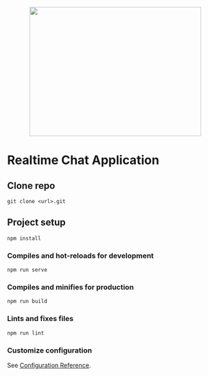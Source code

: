 <p align="center"><img src="https://user-images.githubusercontent.com/95040233/173619013-b1ad23e7-435d-47e1-8754-cda569891351.png" height="300" width="400"></p>

# Realtime Chat Application

## Clone repo
```
git clone <url>.git
```
## Project setup
```
npm install
```
### Compiles and hot-reloads for development
```
npm run serve
```
### Compiles and minifies for production
```
npm run build
```
### Lints and fixes files
```
npm run lint
```
### Customize configuration
See [Configuration Reference](https://cli.vuejs.org/config/).
